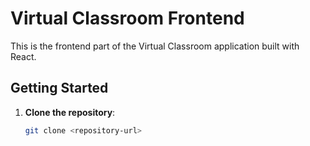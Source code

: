 # Virtual Classroom Frontend

This is the frontend part of the Virtual Classroom application built with React.

## Getting Started

1. **Clone the repository**:
   ```bash
   git clone <repository-url>
